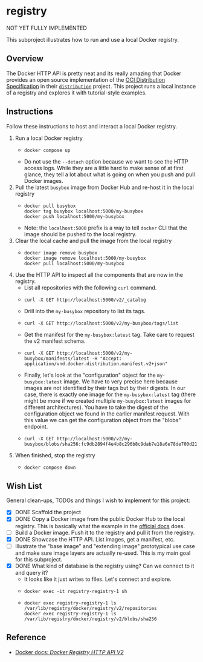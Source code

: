 # registry

NOT YET FULLY IMPLEMENTED

This subproject illustrates how to run and use a local Docker registry.


## Overview

The Docker HTTP API is pretty neat and its really amazing that Docker provides an open source implementation of the
[OCI Distribution Specification](https://github.com/opencontainers/distribution-spec) in their [`distribution`](https://github.com/distribution/distribution)
project. This project runs a local instance of a registry and explores it with tutorial-style examples.


## Instructions

Follow these instructions to host and interact a local Docker registry.

1. Run a local Docker registry
   * ```shell
     docker compose up
     ```
   * Do not use the `--detach` option because we want to see the HTTP access logs. While they are a little hard to make
     sense of at first glance, they tell a lot about what is going on when you push and pull Docker images.
2. Pull the latest `busybox` image from Docker Hub and re-host it in the local registry
   * ```shell
     docker pull busybox
     docker tag busybox localhost:5000/my-busybox
     docker push localhost:5000/my-busybox
     ```
   * Note: the `localhost:5000` prefix is a way to tell `docker` CLI that the image should be pushed to the local registry. 
3. Clear the local cache and pull the image from the local registry
   * ```shell
     docker image remove busybox
     docker image remove localhost:5000/my-busybox
     docker pull localhost:5000/my-busybox
     ```
4. Use the HTTP API to inspect all the components that are now in the registry.
   * List all repositories with the following `curl` command.
   * ```shell
     curl -X GET http://localhost:5000/v2/_catalog
     ```
   * Drill into the `my-busybox` repository to list its tags.
   * ```shell
     curl -X GET http://localhost:5000/v2/my-busybox/tags/list
     ```
   * Get the manifest for the `my-busybox:latest` tag. Take care to request the v2 manifest schema.
   * ```shell
     curl -X GET http://localhost:5000/v2/my-busybox/manifests/latest -H "Accept: application/vnd.docker.distribution.manifest.v2+json"
     ```
   * Finally, let's look at the "configuration" object for the `my-busybox:latest` image. We have to very precise here
     because images are not identified by their tags but by their digests. In our case, there is exactly one image for
     the `my-busybox:latest` tag (there might be more if we created multiple `my-busybox:latest` images for different
     architectures). You have to take the digest of the configuration object we found in the earlier manifest request.
     With this value we can get the configuration object from the "blobs" endpoint.
   * ```shell
     curl -X GET http://localhost:5000/v2/my-busybox/blobs/sha256:fc9db2894f4e4b8c296b8c9dab7e18a6e78de700d21bc0cfaf5c78484226db9c
     ```
5. When finished, stop the registry
   * ```shell
     docker compose down
     ```



## Wish List

General clean-ups, TODOs and things I wish to implement for this project:

* [x] DONE Scaffold the project
* [x] DONE Copy a Docker image from the public Docker Hub to the local registry. This is basically what the example in the
  [official docs](https://docs.docker.com/registry/deploying/) does. 
* [ ] Build a Docker image. Push it to the registry and pull it from the registry.
* [x] DONE Showcase the HTTP API. List images, get a manifest, etc.
* [ ] Illustrate the "base image" and "extending image" prototypical use case and make sure image layers are actually
  re-used. This is my main goal for this subproject.
* [x] DONE What kind of database is the registry using? Can we connect to it and query it?
   * It looks like it just writes to files. Let's connect and explore.
   * ```shell
     docker exec -it registry-registry-1 sh
     ```
   * ```shell
     docker exec registry-registry-1 ls /var/lib/registry/docker/registry/v2/repositories
     docker exec registry-registry-1 ls /var/lib/registry/docker/registry/v2/blobs/sha256
     ```


## Reference

* [Docker docs: *Docker Registry HTTP API V2*](https://docs.docker.com/registry/spec/api/)
